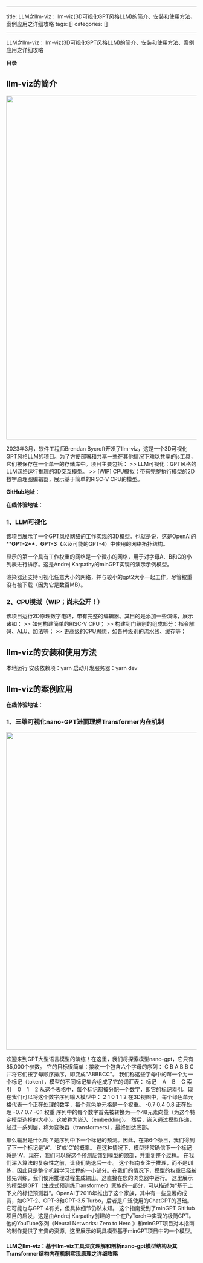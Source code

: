 
--- 
title:  LLM之llm-viz：llm-viz(3D可视化GPT风格LLM)的简介、安装和使用方法、案例应用之详细攻略 
tags: []
categories: [] 

---
LLM之llm-viz：llm-viz(3D可视化GPT风格LLM)的简介、安装和使用方法、案例应用之详细攻略





**目录**





















## **llm-viz的简介**

<img alt="" height="908" src="https://img-blog.csdnimg.cn/direct/a19a90d561d345188f71c3aa71be18eb.png" width="1200">

2023年3月，软件工程师Brendan Bycroft开发了llm-viz，这是一个3D可视化GPT风格LLM的项目。为了方便部署和共享一些在其他情况下难以共享的js工具，它们被保存在一个单一的存储库中。项目主要包括： &gt;&gt; LLM可视化：GPT风格的LLM网络运行推理的3D交互模型。 &gt;&gt; [WIP] CPU模拟：带有完整执行模型的2D数字原理图编辑器，展示基于简单的RISC-V CPU的模型。

**<strong>GitHub地址**</strong>：

**<strong>在线体验地址**</strong>：





### **<strong><strong>1、LLM可视化**</strong></strong>

该项目展示了一个GPT风格网络的工作实现的3D模型。也就是说，这是OpenAI的**<strong>GPT-2**</strong>、**<strong>GPT-3（**</strong>以及可能的GPT-4）中使用的网络拓扑结构。

显示的第一个具有工作权重的网络是一个微小的网络，用于对字母A、B和C的小列表进行排序。这是Andrej Karpathy的minGPT实现的演示示例模型。

渲染器还支持可视化任意大小的网络，并与较小的gpt2大小一起工作，尽管权重没有被下载（因为它是数百MB）。





### **<strong><strong>2、CPU模拟（WIP；尚未公开！）**</strong></strong>

该项目运行2D原理数字电路，带有完整的编辑器。其目的是添加一些演练，展示诸如： &gt;&gt; 如何构建简单的RISC-V CPU； &gt;&gt; 构建到门级别的组成部分：指令解码、ALU、加法等； &gt;&gt; 更高级的CPU思想，如各种级别的流水线、缓存等；







## **llm-viz的安装和使用方法**

本地运行 安装依赖项：yarn 启动开发服务器：yarn dev





## **llm-viz的案例应用**

**<strong>在线体验地址**</strong>：



### **<strong><strong>1、三维可视化nano-GPT进而理解**</strong></strong>Transformer内在机制

<img alt="" height="839" src="https://img-blog.csdnimg.cn/direct/5e47204e90914f8aa49092badcb50f71.gif" width="1200">

欢迎来到GPT大型语言模型的演练！在这里，我们将探索模型nano-gpt，它只有85,000个参数。 它的目标很简单：接收一个包含六个字母的序列： C B A B B C 并将它们按字母顺序排序，即变成"ABBBCC"。 我们称这些字母中的每一个为一个标记（token），模型的不同标记集合组成了它的词汇表： 标记    A    B    C 索引    0    1    2 从这个表格中，每个标记都被分配一个数字，即它的标记索引。现在我们可以将这个数字序列输入模型中： 2 1 0 1 1 2 在3D视图中，每个绿色单元格代表一个正在处理的数字，每个蓝色单元格是一个权重。 -0.7 0.4 0.8 正在处理 -0.7 0.7 -0.1 权重 序列中的每个数字首先被转换为一个48元素向量（为这个特定模型选择的大小）。这被称为嵌入（embedding）。 然后，嵌入通过模型传递，经过一系列层，称为变换器（transformers），最终到达底部。

那么输出是什么呢？是序列中下一个标记的预测。因此，在第6个条目，我们得到了下一个标记是'A'、'B'或'C'的概率。 在这种情况下，模型非常确信下一个标记将是'A'。现在，我们可以将这个预测反馈到模型的顶部，并重复整个过程。 在我们深入算法的复杂性之前，让我们先退后一步。 这个指南专注于推理，而不是训练，因此只是整个机器学习过程的一小部分。在我们的情况下，模型的权重已经被预先训练，我们使用推理过程生成输出。这直接在您的浏览器中运行。 这里展示的模型是GPT（生成式预训练Transformer）家族的一部分，可以描述为“基于上下文的标记预测器”。OpenAI于2018年推出了这个家族，其中有一些显著的成员，如GPT-2、GPT-3和GPT-3.5 Turbo，后者是广泛使用的ChatGPT的基础。它可能也与GPT-4有关，但具体细节仍然未知。 这个指南受到了minGPT GitHub项目的启发，这是由Andrej Karpathy创建的一个在PyTorch中实现的极简GPT。他的YouTube系列《Neural Networks: Zero to Hero 》和minGPT项目对本指南的制作提供了宝贵的资源。这里展示的玩具模型基于minGPT项目中的一个模型。



#### LLM之llm-viz：基于llm-viz工具深度理解和剖析nano-gpt模型结构及其Transformer结构内在机制实现原理之详细攻略






